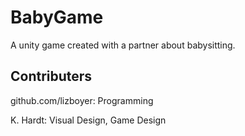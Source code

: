 # BabyGame
A unity game created with a partner about babysitting.

## Contributers
github.com/lizboyer: Programming

K. Hardt: Visual Design, Game Design
